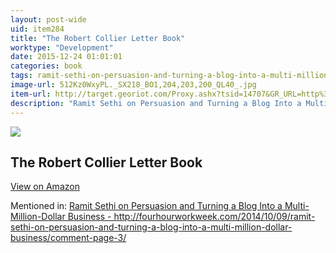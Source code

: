 ```yaml
---
layout: post-wide
uid: item284
title: "The Robert Collier Letter Book"
worktype: "Development"
date: 2015-12-24 01:01:01
categories: book
tags: ramit-sethi-on-persuasion-and-turning-a-blog-into-a-multi-million-dollar-business--http://fourhourworkweek.com/2014/10/09/ramit-sethi-on-persuasion-and-turning-a-blog-into-a-multi-million-dollar-business/comment-page-3/
image-url: 512Kz0WxyPL._SX218_BO1,204,203,200_QL40_.jpg
item-url: http://target.georiot.com/Proxy.ashx?tsid=14707&GR_URL=http%3A%2F%2Fwww.amazon.com%2FRobert-Collier-Letter-Book%2Fdp%2F8087830679
description: "Ramit Sethi on Persuasion and Turning a Blog Into a Multi-Million-Dollar Business - http://fourhourworkweek.com/2014/10/09/ramit-sethi-on-persuasion-and-turning-a-blog-into-a-multi-million-dollar-business/comment-page-3/"
---
```

<a href="http://target.georiot.com/Proxy.ashx?tsid=14707&GR_URL=http%3A%2F%2Fwww.amazon.com%2FRobert-Collier-Letter-Book%2Fdp%2F8087830679" target="blank"><img src="../../../../img/thumbs/512Kz0WxyPL._SX218_BO1,204,203,200_QL40_.jpg" class="prod-img"></a>
<h2>The Robert Collier Letter Book</h2>
<p><a class="btn btn-primary" href="http://target.georiot.com/Proxy.ashx?tsid=14707&GR_URL=http%3A%2F%2Fwww.amazon.com%2FRobert-Collier-Letter-Book%2Fdp%2F8087830679" target="blank">View on Amazon</a><p>
<p>Mentioned in: <a href="http://fourhourworkweek.com/2014/10/09/ramit-sethi-on-persuasion-and-turning-a-blog-into-a-multi-million-dollar-business/comment-page-3/" target="blank">Ramit Sethi on Persuasion and Turning a Blog Into a Multi-Million-Dollar Business - http://fourhourworkweek.com/2014/10/09/ramit-sethi-on-persuasion-and-turning-a-blog-into-a-multi-million-dollar-business/comment-page-3/</a></p>
